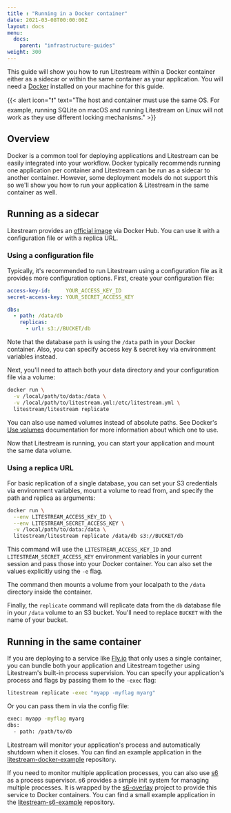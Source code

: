 ```yaml
---
title : "Running in a Docker container"
date: 2021-03-08T00:00:00Z
layout: docs
menu:
  docs:
    parent: "infrastructure-guides"
weight: 300
---
```


This guide will show you how to run Litestream within a Docker container either
as a sidecar or within the same container as your application. You will need a
[Docker][docker] installed on your machine for this guide.

{{< alert icon="❗️" text="The host and container must use the same OS. For example, running SQLite on macOS and running Litestream on Linux will not work as they use different locking mechanisms." >}}


[docker]: https://www.docker.com/


## Overview

Docker is a common tool for deploying applications and Litestream can be easily
integrated into your workflow. Docker typically recommends running one
application per container and Litestream can be run as a sidecar to another
container. However, some deployment models do not support this so we'll show
you how to run your application & Litestream in the same container as well.


## Running as a sidecar

Litestream provides an [official image][image] via Docker Hub. You can use it
with a configuration file or with a replica URL.


### Using a configuration file

Typically, it's recommended to run Litestream using a configuration file as it
provides more configuration options. First, create your configuration file:

```yml
access-key-id:     YOUR_ACCESS_KEY_ID
secret-access-key: YOUR_SECRET_ACCESS_KEY

dbs:
  - path: /data/db
    replicas:
      - url: s3://BUCKET/db
```

Note that the database `path` is using the `/data` path in your Docker container.
Also, you can specify access key & secret key via environment variables instead.

Next, you'll need to attach both your data directory and your configuration
file via a volume:

```sh
docker run \
  -v /local/path/to/data:/data \
  -v /local/path/to/litestream.yml:/etc/litestream.yml \
  litestream/litestream replicate
```

You can also use named volumes instead of absolute paths. See Docker's [Use
volumes][volumes] documentation for more information about which one to use.

Now that Litestream is running, you can start your application and mount the
same data volume.


### Using a replica URL

For basic replication of a single database, you can set your S3 credentials via
environment variables, mount a volume to read from, and specify the path and
replica as arguments:

```sh
docker run \
  --env LITESTREAM_ACCESS_KEY_ID \
  --env LITESTREAM_SECRET_ACCESS_KEY \
  -v /local/path/to/data:/data \
  litestream/litestream replicate /data/db s3://BUCKET/db
```

This command will use the `LITESTREAM_ACCESS_KEY_ID` and `LITESTREAM_SECRET_ACCESS_KEY`
environment variables in your current session and pass those into your Docker
container. You can also set the values explicitly using the `-e` flag.

The command then mounts a volume from your localpath to the `/data` directory
inside the container.

Finally, the `replicate` command will replicate data from the `db` database file
in your `/data` volume to an S3 bucket. You'll need to replace `BUCKET` with the
name of your bucket.

[image]: https://hub.docker.com/r/litestream/litestream



## Running in the same container

If you are deploying to a service like [Fly.io][fly] that only uses a single
container, you can bundle both your application and Litestream together using
Litestream's built-in process supervision. You can specify your application's
process and flags by passing them to the `-exec` flag:

```sh
litestream replicate -exec "myapp -myflag myarg"
```

Or you can pass them in via the config file:

```sh
exec: myapp -myflag myarg
dbs:
  - path: /path/to/db
```

Litestream will monitor your application's process and automatically shutdown
when it closes. You can find an example application in the
[litestream-docker-example][] repository.

If you need to monitor multiple application processes, you can also use [s6][]
as a process supervisor. s6 provides a simple init system for managing multiple
processes. It is wrapped by the [s6-overlay] project to provide this service to
Docker containers. You can find a small example application in the
[litestream-s6-example][] repository. 

[fly]: https://fly.io/
[litestream-docker-example]: https://github.com/benbjohnson/litestream-docker-example
[s6]: http://skarnet.org/software/s6
[s6-overlay]: https://github.com/just-containers/s6-overlay
[litestream-s6-example]: https://github.com/benbjohnson/litestream-s6-example
[volumes]: https://docs.docker.com/storage/volumes/
